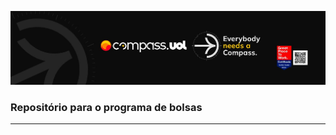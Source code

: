 [![Imagem da Compass](Compass.jpg)](https://www.linkedin.com/in/davy-carlos-costa-34510b214/)

### Repositório para o programa de bolsas
<hr>
